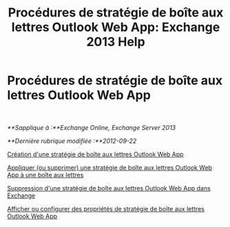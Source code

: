 ﻿---
title: 'Procédures de stratégie de boîte aux lettres Outlook Web App: Exchange 2013 Help'
TOCTitle: Procédures de stratégie de boîte aux lettres Outlook Web App
ms:assetid: 2f9fc960-6d0b-472a-a81a-6d8b629b4d5d
ms:mtpsurl: https://technet.microsoft.com/fr-fr/library/JJ674295(v=EXCHG.150)
ms:contentKeyID: 50477856
ms.date: 04/24/2018
mtps_version: v=EXCHG.150
ms.translationtype: HT
---

# Procédures de stratégie de boîte aux lettres Outlook Web App

 

_**Sapplique à :**Exchange Online, Exchange Server 2013_

_**Dernière rubrique modifiée :**2012-09-22_

[Création d'une stratégie de boîte aux lettres Outlook Web App](create-an-outlook-web-app-mailbox-policy-exchange-2013-help.md)

[Appliquer (ou supprimer) une stratégie de boîte aux lettres Outlook Web App à une boîte aux lettres](apply-or-remove-an-outlook-web-app-mailbox-policy-on-a-mailbox-exchange-2013-help.md)

[Suppression d'une stratégie de boîte aux lettres Outlook Web App dans Exchange](remove-an-outlook-web-app-mailbox-policy-from-exchange-exchange-2013-help.md)

[Afficher ou configurer des propriétés de stratégie de boîte aux lettres Outlook Web App](view-or-configure-outlook-web-app-mailbox-policy-properties-exchange-2013-help.md)

